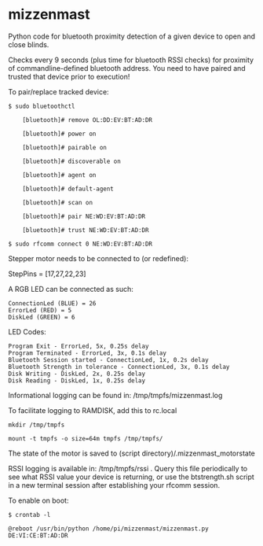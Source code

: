 # mizzenmast
Python code for bluetooth proximity detection of a given device to open and close blinds.

Checks every 9 seconds (plus time for bluetooth RSSI checks) for proximity of commandline-defined bluetooth address.  You need to have paired and trusted that device prior to execution!

To pair/replace tracked device:

	$ sudo bluetoothctl
	
		[bluetooth]# remove OL:DD:EV:BT:AD:DR
		
		[bluetooth]# power on
		
		[bluetooth]# pairable on
		
		[bluetooth]# discoverable on
		
		[bluetooth]# agent on
		
		[bluetooth]# default-agent
		
		[bluetooth]# scan on
		
		[bluetooth]# pair NE:WD:EV:BT:AD:DR
		
		[bluetooth]# trust NE:WD:EV:BT:AD:DR
		
	$ sudo rfcomm connect 0 NE:WD:EV:BT:AD:DR

Stepper motor needs to be connected to (or redefined):
   
   StepPins = [17,27,22,23]
   
A RGB LED can be connected as such:

    ConnectionLed (BLUE) = 26
	ErrorLed (RED) = 5
	DiskLed (GREEN) = 6

LED Codes:

	Program Exit - ErrorLed, 5x, 0.25s delay
	Program Terminated - ErrorLed, 3x, 0.1s delay
	Bluetooth Session started - ConnectionLed, 1x, 0.2s delay
	Bluetooth Strength in tolerance - ConnectionLed, 3x, 0.1s delay
	Disk Writing - DiskLed, 2x, 0.25s delay
	Disk Reading - DiskLed, 1x, 0.25s delay    

Informational logging can be found in: /tmp/tmpfs/mizzenmast.log

To facilitate logging to RAMDISK, add this to rc.local

	mkdir /tmp/tmpfs
	
	mount -t tmpfs -o size=64m tmpfs /tmp/tmpfs/
	
The state of the motor is saved to (script directory)/.mizzenmast_motorstate

RSSI logging is available in: /tmp/tmpfs/rssi .  Query this file periodically to see what RSSI value your device is returning, or use the btstrength.sh script in a new terminal session after establishing your rfcomm session.
	
To enable on boot:

	$ crontab -l
	
	@reboot /usr/bin/python /home/pi/mizzenmast/mizzenmast.py DE:VI:CE:BT:AD:DR
	


